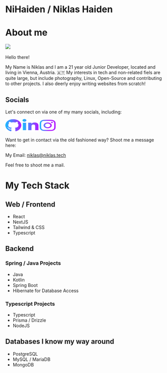 # NiHaiden / Niklas Haiden

# About me

![](https://komarev.com/ghpvc/?username=NiHaiden&color=green)

Hello there!

My Name is Niklas and I am a 21 year old Junior Developer, located and living in Vienna, Austria. 🇦🇹
My interests in tech and non-related fiels are quite large, but include photography, Linux, Open-Source and contributing to other projects. 
I also deerly enjoy writing websites from scratch!
## Socials 

Let's connect on via one of my many socials, including:

[<img src="icons/github.svg" width=50 height=40/>](https://github.com/NiHaiden)
[<img src="icons/linkedin.svg" width=50 height=40/>](https://www.linkedin.com/in/niklas-haiden-352853123/)
[<img src="icons/instagram.svg" width=50 height=40/>](https://www.instagram.com/nklshai/)

Want to get in contact via the old fashioned way? Shoot me a message here: 

My Email: niklas@niklas.tech

Feel free to shoot me a mail. 

# My Tech Stack

## Web / Frontend

- React
- NextJS
- Tailwind & CSS
- Typescript

## Backend 

### Spring / Java Projects

- Java
- Kotlin
- Spring Boot
- Hibernate for Database Access

### Typescript Projects

- Typescript
- Prisma / Drizzle
- NodeJS

## Databases I know my way around 

- PostgreSQL
- MySQL / MariaDB
- MongoDB
